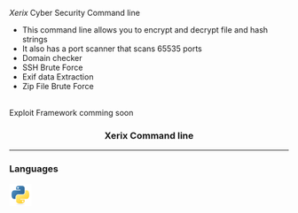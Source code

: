 <i> Xerix </i>
Cyber Security Command line
- This command line allows you to encrypt and decrypt file and hash strings
- It also has a port scanner that scans 65535 ports 
- Domain checker
- SSH Brute Force
- Exif data Extraction
- Zip File Brute Force
<br>
Exploit Framework comming soon

<h3 align="center">Xerix Command line</h3>
<hr>

<p align="left">
</p>

<h3 align="left">Languages </h3>
<p align="left">  <a href="https://www.python.org" target="_blank" rel="noreferrer"> <img src="https://raw.githubusercontent.com/devicons/devicon/master/icons/python/python-original.svg" alt="python" width="40" height="40"/> </a> </p>

